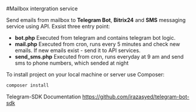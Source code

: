 #Mailbox intergration service

Send emails from mailbox to **Telegram Bot**, **Bitrix24** and **SMS** messaging service using API.
Exsist three entry point: 
- **bot.php**
Executed from telegram and contains telegram bot logic.
- **mail.php**
Executed from cron, runs every 5 minutes and check new emails. If new emails exist - send it to API services.
- **send_sms.php**
Executed from cron, runs everyday at 9 am and send sms to phone numbers, which sended at night

To install project on your local machine or server use Composer:
```bash
composer install
```

Telegram-SDK Documentation https://github.com/irazasyed/telegram-bot-sdk
